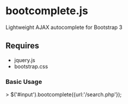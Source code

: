 # bootcomplete.js
Lightweight AJAX autocomplete for Bootstrap 3

<h2>Requires</h2>
<ul>
  <li>jquery.js</li>
  <li>bootstrap.css</li>
</ul>

<h3>Basic Usage</h3>
> $('#input').bootcomplete({url:'/search.php'});
